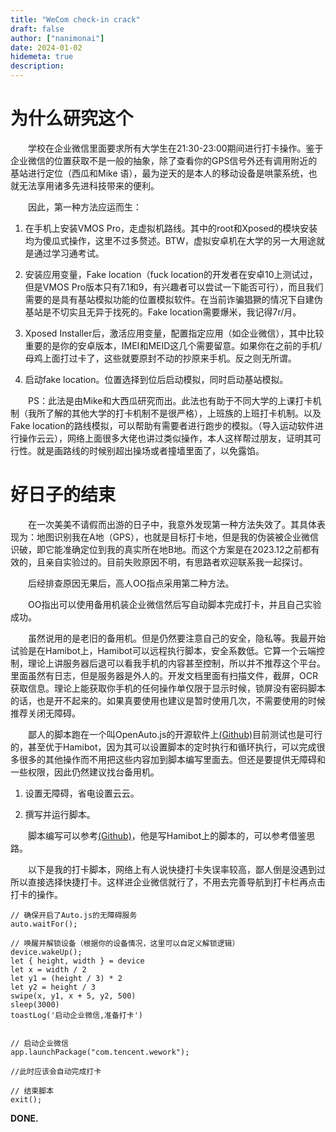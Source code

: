 ```yaml
---
title: "WeCom check-in crack"
draft: false
author: ["nanimonai"]
date: 2024-01-02
hidemeta: true
description:
---
```


# 为什么研究这个
&emsp;&emsp;学校在企业微信里面要求所有大学生在21:30-23:00期间进行打卡操作。鉴于企业微信的位置获取不是一般的抽象，除了查看你的GPS信号外还有调用附近的基站进行定位（西瓜和Mike 语），最为逆天的是本人的移动设备是哄蒙系统，也就无法享用诸多先进科技带来的便利。

&emsp;&emsp;因此，第一种方法应运而生：  

1. 在手机上安装VMOS Pro，走虚拟机路线。其中的root和Xposed的模块安装均为傻瓜式操作，这里不过多赘述。BTW，虚拟安卓机在大学的另一大用途就是通过学习通考试。  

2. 安装应用变量，Fake location（fuck location的开发者在安卓10上测试过，但是VMOS Pro版本只有7.1和9，有兴趣者可以尝试一下能否可行），而且我们需要的是具有基站模拟功能的位置模拟软件。在当前诈骗猖獗的情况下自建伪基站是不切实且无异于找死的。Fake location需要爆米，我记得7r/月。  

3. Xposed Installer后，激活应用变量，配置指定应用（如企业微信），其中比较重要的是你的安卓版本，IMEI和MEID这几个需要留意。如果你在之前的手机/母鸡上面打过卡了，这些就要原封不动的抄原来手机。反之则无所谓。  

4. 启动fake location。位置选择到位后启动模拟，同时启动基站模拟。

&emsp;&emsp;PS：此法是由Mike和大西瓜研究而出。此法也有助于不同大学的上课打卡机制（我所了解的其他大学的打卡机制不是很严格），上班族的上班打卡机制。以及Fake location的路线模拟，可以帮助有需要者进行跑步的模拟。（导入运动软件进行操作云云），网络上面很多大佬也讲过类似操作，本人这样帮过朋友，证明其可行性。就是画路线的时候别超出操场或者撞墙里面了，以免露馅。

# 好日子的结束

&emsp;&emsp;在一次美美不请假而出游的日子中，我意外发现第一种方法失效了。其具体表现为：地图识别我在A地（GPS），也就是目标打卡地，但是我的伪装被企业微信识破，即它能准确定位到我的真实所在地B地。而这个方案是在2023.12之前都有效的，且亲自实验过的。目前失败原因不明，有思路者欢迎联系我一起探讨。
      
&emsp;&emsp;后经排查原因无果后，高人OO指点采用第二种方法。

&emsp;&emsp;OO指出可以使用备用机装企业微信然后写自动脚本完成打卡，并且自己实验成功。  
  
    
&emsp;&emsp;虽然说用的是老旧的备用机。但是仍然要注意自己的安全，隐私等。我最开始试验是在Hamibot上，Hamibot可以远程执行脚本，安全系数低。它算一个云端控制，理论上讲服务器后退可以看我手机的内容甚至控制，所以并不推荐这个平台。里面虽然有日志，但是服务器是外人的。开发文档里面有扫描文件，截屏，OCR获取信息。理论上能获取你手机的任何操作单仅限于显示时候，锁屏没有密码脚本的话，也是开不起来的。如果真要使用也建议是暂时使用几次，不需要使用的时候推荐关闭无障碍。    
  
  
&emsp;&emsp;鄙人的脚本跑在一个叫OpenAuto.js的开源软件上[(Github)](https://github.com/openautojs/openautojs)目前测试也是可行的，甚至优于Hamibot，因为其可以设置脚本的定时执行和循环执行，可以完成很多很多的其他操作而不用把这些内容加到脚本编写里面去。但还是要提供无障碍和一些权限，因此仍然建议找台备用机。    

1. 设置无障碍，省电设置云云。    
  
  
2. 撰写并运行脚本。 

&emsp;&emsp;脚本编写可以参考[(Github)](https://github.com/hlsky1988/WeChatCheckingIn)，他是写Hamibot上的脚本的，可以参考借鉴思路。   
  
  
&emsp;&emsp;以下是我的打卡脚本，网络上有人说快捷打卡失误率较高，鄙人倒是没遇到过所以直接选择快捷打卡。这样进企业微信就行了，不用去完善导航到打卡栏再点击打卡的操作。
  
  
```
// 确保开启了Auto.js的无障碍服务
auto.waitFor();

// 唤醒并解锁设备（根据你的设备情况，这里可以自定义解锁逻辑）
device.wakeUp();
let { height, width } = device
let x = width / 2
let y1 = (height / 3) * 2
let y2 = height / 3
swipe(x, y1, x + 5, y2, 500)
sleep(3000)
toastLog('启动企业微信,准备打卡')


// 启动企业微信
app.launchPackage("com.tencent.wework");

//此时应该会自动完成打卡

// 结束脚本
exit();
```


**DONE.**
